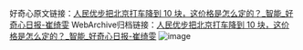 好奇心原文链接：[人民优步把北京打车降到 10 块，这价格是怎么定的？_智能_好奇心日报-崔绮雯](https://www.qdaily.com/articles/7535.html)
WebArchive归档链接：[人民优步把北京打车降到 10 块，这价格是怎么定的？_智能_好奇心日报-崔绮雯](http://web.archive.org/web/20190623172449/https://www.qdaily.com/articles/7535.html)
![image](http://ww3.sinaimg.cn/large/007d5XDply1g3wjljoglcj30u032s4qp)